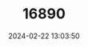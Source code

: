 ---
title: "16890"
category: "Phascogale tapoatafa"
draft: false
date: 2024-02-22 13:03:50
languages:
  French: ["Grand Phascogale"]
  English: ["Brush-tailed Phascogale"]
---